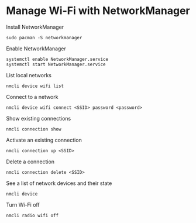 # Manage Wi-Fi with NetworkManager
Install NetworkManager
```
sudo pacman -S networkmanager
```
Enable NetworkManager
```
systemctl enable NetworkManager.service
systemctl start NetworkManager.service
```
List local networks
```
nmcli device wifi list
```
Connect to a network
```
nmcli device wifi connect <SSID> password <password>
```
Show existing connections
```
nmcli connection show
```
Activate an existing connection
```
nmcli connection up <SSID>
```
Delete a connection
```
nmcli connection delete <SSID>
```
See a list of network devices and their state
```
nmcli device
```
Turn Wi-Fi off
```
nmcli radio wifi off
```
